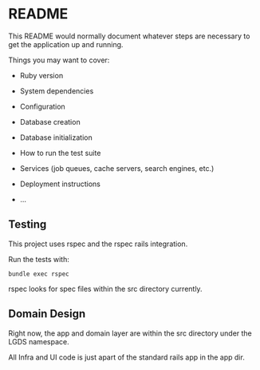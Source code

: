 # README

This README would normally document whatever steps are necessary to get the
application up and running.

Things you may want to cover:

* Ruby version

* System dependencies

* Configuration

* Database creation

* Database initialization

* How to run the test suite

* Services (job queues, cache servers, search engines, etc.)

* Deployment instructions

* ...


## Testing

This project uses rspec and the rspec rails integration.

Run the tests with:

`bundle exec rspec`

rspec looks for spec files within the src directory currently.

## Domain Design

Right now, the app and domain layer are within the src directory under the LGDS namespace.

All Infra and UI code is just apart of the standard rails app in the app dir.